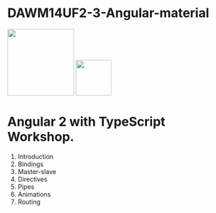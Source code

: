 # DAWM14UF2-3-Angular-material

<img src="https://angular.io/resources/images/logos/angular2/angular.png" height="150px">
<img src="https://upload.wikimedia.org/wikipedia/commons/a/a6/TypeScript_Logo.png" height="80px">

<h1>Angular 2 with TypeScript Workshop.</h1>

<ol>
<li>Introduction</li>
<li>Bindings</li>
<li>Master-slave</li>
<li>Directives</li>
<li>Pipes</li>
<li>Animations</li>
<li>Routing</li>
</ol>
